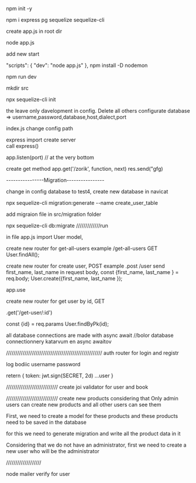 npm init -y

npm i express pg sequelize sequelize-cli

create app.js in root dir

node app.js

add new start 

"scripts": {
    "dev": "node app.js"
  },
npm install -D nodemon

npm run dev

mkdir src

npx sequelize-cli init

the leave only davelopment in config. Delete all others
configurate database => username,password,database,host,dialect,port

index.js change config path




express import
create server  
call express() 

app.listen(port) // at the very bottom

create get method
app.get('/zorik', function, next)
res.send("gfg)






----------------Migration----------------

change in config database to test4, create new database in navicat

npx sequelize-cli migration:generate --name create_user_table

add migraion file in src/migration folder

npx sequelize-cli db:migrate  /////////////run

in file app.js  import User model,

create new router for get-all-users example /get-all-users GET
User.findAll();


create new router for create user, POST  example .post /user
send first_name, last_name in request body,
const {first_name, last_name } = req.body;
User.create({first_name, last_name });

app.use

create new router for get user by id, GET

.get('/get-user/:id')

const {id} = req.params
User.findByPk(id);



all database connections are made with async await //bolor database connectionnery katarvum en async awaitov



////////////////////////////////////////////////////
auth router for login and registr


log
bodiic username password

retern {
  token: jwt.sign(SECRET, 2d)
  ...user
}

////////////////////////////
create joi validator for user and book 


////////////////////////////
create new products considering that
Only admin users can create new products
and all other users can see them

First, we need to create a model for 
these products and these products need 
to be saved in the database 


for this we need to generate 
migration and write all the 
product data in it


Considering that we do not have an administrator,
first we need to create a new user who will be the administrator






/////////////////// 
 
node mailer
verify for user